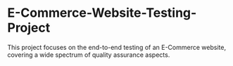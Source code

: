 # E-Commerce-Website-Testing-Project
This project focuses on the end-to-end testing of an E-Commerce website, covering a wide spectrum of quality assurance aspects. 
